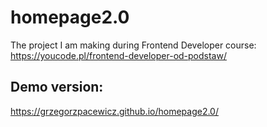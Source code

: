 # homepage2.0

The project I am making during Frontend Developer course: https://youcode.pl/frontend-developer-od-podstaw/

## Demo version: 
https://grzegorzpacewicz.github.io/homepage2.0/

